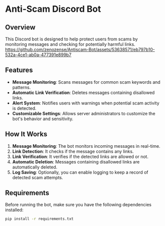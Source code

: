 # Anti-Scam Discord Bot

## Overview

This Discord bot is designed to help protect users from scams by monitoring messages and checking for potentially harmful links.
https://github.com/zenozense/Antiscam-Bot/assets/53638571/eb797b10-532a-4ce1-ab0a-477391e899b7



## Features

- **Message Monitoring**: Scans messages for common scam keywords and patterns.
- **Automatic Link Verification**: Deletes messages containing disallowed links.
- **Alert System**: Notifies users with warnings when potential scam activity is detected.
- **Customizable Settings**: Allows server administrators to customize the bot's behavior and sensitivity.

## How It Works

1. **Message Monitoring**: The bot monitors incoming messages in real-time.
2. **Link Detection**: It checks if the message contains any links.
3. **Link Verification**: It verifies if the detected links are allowed or not.
4. **Automatic Deletion**: Messages containing disallowed links are automatically deleted.
5. **Log Saving**: Optionally, you can enable logging to keep a record of detected scam attempts.

## Requirements

Before running the bot, make sure you have the following dependencies installed:

```bash
pip install -r requirements.txt
